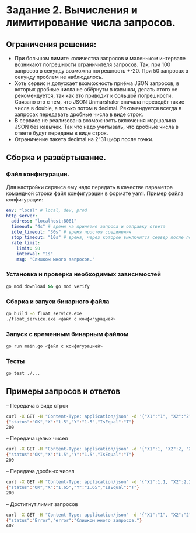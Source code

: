 # Задание 2. Вычисления и лимитирование числа запросов.

## Ограничения решения:

- При большом лимите количества запросов и маленьком интервале возникают погрешности ограничителя запросов. Так, при 100 запросов в секунду возможна погрешность +-20. При 50 запросах в секунду проблем не наблюдалось.
- Хоть сервис и допускает возможность приёма JSON запросов, в которых дробные числа не обёрнуты в кавычки, делать этого не рекомендуется, так как это приводит к большой погрешности. Связано это с тем, что JSON Unmarshaler сначала переведёт такие числа в double, а только потом в decimal. Рекомендуется всегда в запросах передавать дробные числа в виде строк.
- В сервисе не реализована возможность включения маршалина JSON без кавычек. Так что надо учитывать, что дробные числа в ответе будут переданы в виде строк.
- Ограничение пакета decimal на 2^31 цифр после точки.

## Сборка и развёртывание.

### Файл конфигурации.

Для настройки сервиса ему надо передать в качестве параметра командной строки файл конфигурации в формате yaml. Пример файла конфигурации:

``` yaml
env: "local" # local, dev, prod
http_server:
  address: "localhost:8081"
  timeout: "4s" # время на принятие запроса и отправку ответа
  idle_timeout: "30s" # время простоя соединения
  stop_timeout: "10s" # время, через которое выключится сервер после получения SIGINT в случае наличия активных соединений
  rate limit:
    limit: 50
    interval: "1s" 
    msg: "Слишком много запросов."
```

### Установка и проверка необходимых зависимостей

``` sh
go mod download && go mod verify
```

### Сборка и запуск бинарного файла

``` sh
go build -o float_service.exe
./float_service.exe <файл с конфигурацией>
```

### Запуск с временным бинарным файлом

``` sh
go run main.go <файл с конфигурацией>
```

### Тесты

``` sh
go test ./...
```

## Примеры запросов и ответов

–	Передача в виде строк
``` sh
curl -X GET -H "Content-Type: application/json" -d '{"X1":"1", "X2":"2", "X3":"3","Y1":"1","Y2":"2","Y3":"3","E":5}' localhost:8081 -w "%{http_code}\n"
{"status":"OK","X":"1.5","Y":"1.5","IsEqual":"T"}
200
```

–	Передача целых чисел
``` sh
curl -X GET -H "Content-Type: application/json" -d '{"X1":1, "X2":2, "X3":3,"Y1":1,"Y2":2,"Y3":3,"E":5}' localhost:8081 -w "%{http_code}\n"
{"status":"OK","X":"1.5","Y":"1.5","IsEqual":"T"}
200
```

–	Передача дробных чисел
``` sh
curl -X GET -H "Content-Type: application/json" -d '{"X1":1.1, "X2":2.2, "X3":3.3,"Y1":1.1,"Y2":2.2,"Y3":3.3,"E":5}' localhost:8081 -w "%{http_code}\n"
{"status":"OK","X":"1.65","Y":"1.65","IsEqual":"T"}
200
```

–	Достигнут лимит запросов
``` sh
curl -X GET -H "Content-Type: application/json" -d '{"X1":"1", "X2":"2", "X3":"3","Y1":"1","Y2":"2","Y3":"3","E":5}' localhost:8081 -w "%{http_code}\n"
{"status":"Error","error":"Слишком много запросов."}
402
```

